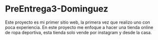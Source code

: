 # PreEntrega3-Dominguez
Este proyecto es mi primer sitio web, la primera vez que realizo uno con poca experiencia. En este proyecto me enfoque a hacer una tienda online de ropa deportiva, esta tienda solo vende por instagram y desde la casa.
